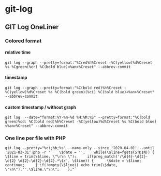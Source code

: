 # git-log
## GIT Log OneLiner

### Colored format
#### relative time
    
    git log --graph --pretty=format:"%Cred%h%Creset -%C(yellow)%d%Creset %s %Cgreen(%cr) %C(bold blue)<%an>%Creset" --abbrev-commit
#### timestamp
    git log --graph --pretty=format:"%C(bold red)%h%Creset -%C(yellow)%d%Creset %s %C(bold green)(%ci) %C(bold blue)<%an>%Creset" --abbrev-commit
    
#### custom timestamp / without graph
    git log  --date="format:%Y-%m-%d %H:%M:%S" --pretty=format:"%C(bold green)%cd: %C(bold red)%h%Creset -%C(yellow)%d%Creset %s %C(bold blue)<%an>%Creset" --abbrev-commit

### One line per file with PHP
    
    git log --pretty="%ci;%h;%s" --name-only --since '2020-04-01' --until '2021-03-31'|php -r "    \$date = '';    while(\$line=fgets(STDIN)) {     \$line = trim(\$line, \"\r\n \");     if(preg_match('/\d{4}-\d{2}-\d{2} \d{2}:\d{2}:\d{2}.*\$/', \$line)) {      \$date = \$line; continue;     } if(!empty(\$line)) echo trim(\$date, \"\n\").''.\$line.\"\n\";    };"`

